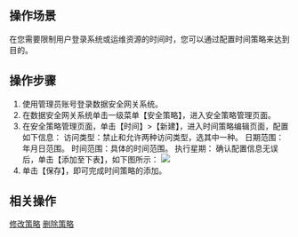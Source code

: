 ## 操作场景
在您需要限制用户登录系统或运维资源的时间时，您可以通过配置时间策略来达到目的。

## 操作步骤

1. 使用管理员账号登录数据安全网关系统。
2. 在数据安全网关系统单击一级菜单【安全策略】，进入安全策略管理页面。
3. 在安全策略管理页面，单击【时间】>【新建】，进入时间策略编辑页面，配置如下信息：
访问类型：禁止和允许两种访问类型，选其中一种。
日期范围：年月日范围。
时间范围：具体的时间范围。
执行星期：
确认配置信息无误后，单击【添加至下表】，如下图所示：
![](https://main.qcloudimg.com/raw/7bdfc445092ebca1cfd6c0beeda53896.png)
4. 单击【保存】，即可完成时间策略的添加。

## 相关操作
[修改策略]()
[删除策略]()
